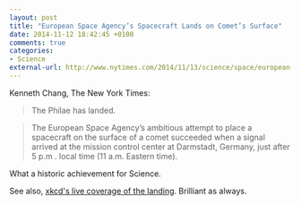 ```yaml
---
layout: post
title: "European Space Agency’s Spacecraft Lands on Comet’s Surface"
date: 2014-11-12 18:42:45 +0100
comments: true
categories: 
- Science
external-url: http://www.nytimes.com/2014/11/13/science/space/european-space-agencys-spacecraft-lands-on-comets-surface.html
---
```


Kenneth Chang, The New York Times:

>The Philae has landed.

>The European Space Agency’s ambitious attempt to place a spacecraft on the surface of a comet succeeded when a signal arrived at the mission control center at Darmstadt, Germany, just after 5 p.m . local time (11 a.m. Eastern time).

What a historic achievement for Science. 

See also, [xkcd's live coverage of the landing](http://xkcd.com/1446/). Brilliant as always.

